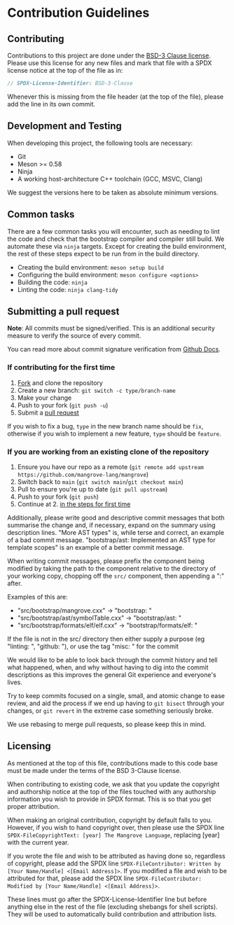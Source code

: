 # Contribution Guidelines

## Contributing

Contributions to this project are done under the [BSD-3 Clause license](https://github.com/mangrove-lang/mangrove/blob/main/LICENSE).
Please use this license for any new files and mark that file with a SPDX license notice at the top of the file as in:

```c++
// SPDX-License-Identifier: BSD-3-Clause
```

Whenever this is missing from the file header (at the top of the file), please add the line in its own commit.

## Development and Testing

When developing this project, the following tools are necessary:

* Git
* Meson >= 0.58
* Ninja
* A working host-architecture C++ toolchain (GCC, MSVC, Clang)

We suggest the versions here to be taken as absolute minimum versions.

## Common tasks

There are a few common tasks you will encounter, such as needing to lint the code and check that
the bootstrap compiler and compiler still build. We automate these via `ninja` targets.
Except for creating the build environment, the rest of these steps expect to be run from in the build directory.

* Creating the build environment: `meson setup build`
* Configuring the build environment: `meson configure <options>`
* Building the code: `ninja`
* Linting the code: `ninja clang-tidy`

## Submitting a pull request

**Note**: All commits must be signed/verified. This is an additional security measure to verify
the source of every commit.

You can read more about commit signature verification from [Github Docs](https://docs.github.com/en/authentication/managing-commit-signature-verification/about-commit-signature-verification).

### If contributing for the first time

1. [Fork](https://github.com/mangrove-lang/mangrove) and clone the repository
2. Create a new branch: `git switch -c type/branch-name`
3. Make your change
4. Push to your fork (`git push -u`)
5. Submit a [pull request](https://github.com/mangrove-lang/mangrove/compare)

If you wish to fix a bug, `type` in the new branch name should be `fix`, otherwise if you wish to implement
a new feature, `type` should be `feature`.

### If you are working from an existing clone of the repository

1. Ensure you have our repo as a remote (`git remote add upstream https://github.com/mangrove-lang/mangrove`)
2. Switch back to `main` (`git switch main`/`git checkout main`)
3. Pull to ensure you're up to date (`git pull upstream`)
4. Push to your fork (`git push`)
5. Continue at 2. [in the steps for first time](#if-contributing-for-the-first-time)

Additionally, please write good and descriptive commit messages that both summarise the change and,
if necessary, expand on the summary using description lines.
"More AST types" is, while terse and correct, an example of a bad commit message.
"bootstrap/ast: Implemented an AST type for template scopes" is an example of a better commit message.

When writing commit messages, please prefix the component being modified by taking the path to the component
relative to the directory of your working copy, chopping off the `src/` component, then appending a ":" after.

Examples of this are:

* "src/bootstrap/mangrove.cxx" -> "bootstrap: "
* "src/bootstrap/ast/symbolTable.cxx" -> "bootstrap/ast: "
* "src/bootstrap/formats/elf/elf.cxx" -> "bootstrap/formats/elf: "

If the file is not in the src/ directory then either supply a purpose (eg "linting: ", "github: "),
or use the tag "misc: " for the commit

We would like to be able to look back through the commit history and tell what happened, when, and why without having
to dig into the commit descriptions as this improves the general Git experience and everyone's lives.

Try to keep commits focused on a single, small, and atomic change to ease review, and aid the process if we end up having
to `git bisect` through your changes, or `git revert` in the extreme case something seriously broke.

We use rebasing to merge pull requests, so please keep this in mind.

## Licensing

As mentioned at the top of this file, contributions made to this code base must be made under the terms of the BSD 3-Clause license.

When contributing to existing code, we ask that you update the copyright and authorship notice at the top of the files touched
with any authorship information you wish to provide in SPDX format. This is so that you get proper attribution.

When making an original contribution, copyright by default falls to you. However, if you wish to hand copyright over, then
please use the SPDX line `SPDX-FileCopyrightText: [year] The Mangrove Language`, replacing [year] with the current year.

If you wrote the file and wish to be attributed as having done so, regardless of copyright, please add the SPDX line
`SPDX-FileContributor: Written by [Your Name/Handle] <[Email Address]>`.
If you modified a file and wish to be attributed for that, please add the SPDX line
`SPDX-FileContributor: Modified by [Your Name/Handle] <[Email Address]>`.

These lines must go after the SPDX-License-Identifier line but before anything else in the rest of the file
(excluding shebangs for shell scripts). They will be used to automatically build contribution and attribution lists.
